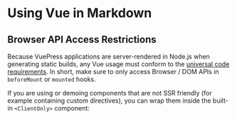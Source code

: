# Using Vue in Markdown

## Browser API Access Restrictions

Because VuePress applications are server-rendered in Node.js when generating static builds, any Vue usage must conform
to the [universal code requirements](https://ssr.vuejs.org/en/universal.html). In short, make sure to only access
Browser / DOM APIs in `beforeMount` or `mounted` hooks.

If you are using or demoing components that are not SSR friendly (for example containing custom directives), you can
wrap them inside the built-in `<ClientOnly>` component:

##
